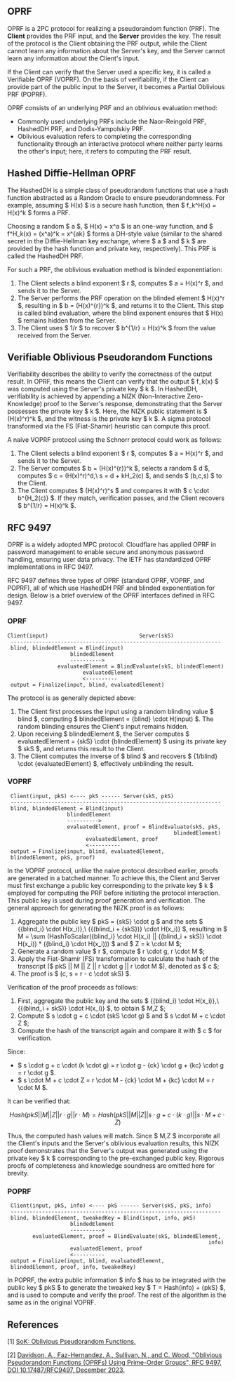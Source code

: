 ## OPRF

OPRF is a 2PC protocol for realizing a pseudorandom function (PRF). The **Client** provides the PRF input, and the **Server** provides the key. The result of the protocol is the Client obtaining the PRF output, while the Client cannot learn any information about the Server's key, and the Server cannot learn any information about the Client's input.

If the Client can verify that the Server used a specific key, it is called a Verifiable OPRF (VOPRF). On the basis of verifiability, if the Client can provide part of the public input to the Server, it becomes a Partial Oblivious PRF (POPRF).

OPRF consists of an underlying PRF and an oblivious evaluation method:

+ Commonly used underlying PRFs include the Naor-Reingold PRF, HashedDH PRF, and Dodis-Yampolskiy PRF. 
+ Oblivious evaluation refers to completing the corresponding functionality through an interactive protocol where neither party learns the other's input; here, it refers to computing the PRF result.

## Hashed Diffie-Hellman OPRF

The HashedDH is a simple class of pseudorandom functions that use a hash function abstracted as a Random Oracle to ensure pseudorandomness. For example, assuming $ H(x) $ is a secure hash function, then $ f_k^H(x) = H(x)^k $ forms a PRF.

Choosing a random $ a $, $ H(x) = x^a $ is an one-way function, and $ f^H_k(x) = (x^a)^k = x^{ak} $ forms a DH-style value (similar to the shared secret in the Diffie-Hellman key exchange, where $ a $ and $ k $ are provided by the hash function and private key, respectively). This PRF is called the HashedDH PRF.

For such a PRF, the oblivious evaluation method is blinded exponentiation:

1. The Client selects a blind exponent $ r $, computes $ a = H(x)^r $, and sends it to the Server.
2. The Server performs the PRF operation on the blinded element $ H(x)^r $, resulting in $ b = (H(x)^{r})^k $, and returns it to the Client. This step is called blind evaluation, where the blind exponent ensures that $ H(x) $ remains hidden from the Server.
3. The Client uses $ 1/r $ to recover $ b^{1/r} = H(x)^k $ from the value received from the Server.

## Verifiable Oblivious Pseudorandom Functions

Verifiability describes the ability to verify the correctness of the output result. In OPRF, this means the Client can verify that the output $ f_k(x) $ was computed using the Server's private key $ k $. In HashedDH, verifiability is achieved by appending a NIZK (Non-Interactive Zero-Knowledge) proof to the Server's response, demonstrating that the Server possesses the private key $ k $. Here, the NIZK public statement is $ (H(x)^r)^k $, and the witness is the private key $ k $. A sigma protocol transformed via the FS (Fiat-Shamir) heuristic can compute this proof.

A naive VOPRF protocol using the Schnorr protocol could work as follows:

1. The Client selects a blind exponent $ r $, computes $ a = H(x)^r $, and sends it to the Server.
2. The Server computes $ b = (H(x)^{r})^k $, selects a random $ d $, computes $ c = (H(x)^r)^d,\ s = d + kH_2(c) $, and sends $ (b,c,s) $ to the Client. 
3. The Client computes $ (H(x)^r)^s $ and compares it with $ c \cdot b^{H_2(c)} $. If they match, verification passes, and the Client recovers $ b^{1/r} = H(x)^k $.

## RFC 9497

OPRF is a widely adopted MPC protocol. Cloudflare has applied OPRF in password management to enable secure and anonymous password handling, ensuring user data privacy. The IETF has standardized OPRF implementations in RFC 9497.

RFC 9497 defines three types of OPRF (standard OPRF, VOPRF, and POPRF), all of which use HashedDH PRF and blinded exponentiation for design. Below is a brief overview of the OPRF interfaces defined in RFC 9497.

### OPRF

```shell
Client(input)                             Server(skS)
 -------------------------------------------------------------------
 blind, blindedElement = Blind(input)
                    blindedElement
                    ---------->
                evaluatedElement = BlindEvaluate(skS, blindedElement)
                        evaluatedElement
                        <----------
 output = Finalize(input, blind, evaluatedElement)
```

The protocol is as generally depicted above:

1. The Client first processes the input using a random blinding value $ blind $, computing $ blindedElement = {blind} \cdot H(input) $. The random blinding ensures the Client's input remains hidden.
2. Upon receiving $ blindedElement $, the Server computes $ evaluatedElement = {skS} \cdot {blindedElement} $ using its private key $ skS $, and returns this result to the Client.
3. The Client computes the inverse of $ blind $ and recovers $ {1/blind} \cdot {evaluatedElement} $, effectively unblinding the result.

### VOPRF

```shell
 Client(input, pkS) <---- pkS ------ Server(skS, pkS) 
 ------------------------------------------------------------------- 
 blind, blindedElement = Blind(input) 
                   blindedElement 
                   ----------> 
                   evaluatedElement, proof = BlindEvaluate(skS, pkS, 
                                                     blindedElement) 
                         evaluatedElement, proof 
                         <---------- 
 output = Finalize(input, blind, evaluatedElement, 
 blindedElement, pkS, proof)
```

In the VOPRF protocol, unlike the naive protocol described earlier, proofs are generated in a batched manner. To achieve this, the Client and Server must first exchange a public key corresponding to the private key $ k $ employed for computing the PRF before initiating the protocol interaction. This public key is used during proof generation and verification. The general approach for generating the NIZK proof is as follows:

1. Aggregate the public key $ pkS = {skS} \cdot g $ and the sets $ \{{blind_i} \cdot H(x_i)\},\ \{{(blind_i + {skS})} \cdot H(x_i)\} $, resulting in $ M = \sum (HashToScalar({blind_i} \cdot H(x_i) || {(blind_i + skS)} \cdot H(x_i)) * ({blind_i} \cdot H(x_i))) $ and $ Z = k \cdot M $;
2. Generate a random value $ r $, compute $ r \cdot g, r \cdot M $; 
3. Apply the Fiat-Shamir (FS) transformation to calculate the hash of the transcript ($ pkS || M || Z || r \cdot g || r \cdot M $), denoted as $ c $; 
4. The proof is $ (c, s = r - c \cdot skS) $.

Verification of the proof proceeds as follows:

1. First, aggregate the public key and the sets $ \{{blind_i} \cdot H(x_i)\},\ \{{(blind_i + skS)} \cdot H(x_i)\} $, to obtain $ M,Z $;
2. Compute $ s \cdot g + c \cdot (skS \cdot g) $ and $ s \cdot M + c \cdot Z $;
3. Compute the hash of the transcript again and compare it with $ c $ for verification.

Since:

- $ s \cdot g + c \cdot (k \cdot g) = r \cdot g - {ck} \cdot g + {kc} \cdot g = r \cdot g $.
- $ s \cdot M + c \cdot Z = r \cdot M - {ck} \cdot M + {kc} \cdot M = r \cdot M $.

It can be verified that:

$$
Hash(pkS || M || Z || r \cdot g || r \cdot M) = Hash(pkS || M || Z || s \cdot g + c \cdot (k \cdot g) || s \cdot M + c \cdot Z)
$$

Thus, the computed hash values will match. Since $ M,Z $ incorporate all the Client's inputs and the Server's oblivious evaluation results, this NIZK proof demonstrates that the Server's output was generated using the private key $ k $ corresponding to the pre-exchanged public key. Rigorous proofs of completeness and knowledge soundness are omitted here for brevity.

### POPRF

```shell
 Client(input, pkS, info) <---- pkS ------ Server(skS, pkS, info)
 -------------------------------------------------------------------
 blind, blindedElement, tweakedKey = Blind(input, info, pkS)
                    blindedElement
                    ---------->
        evaluatedElement, proof = BlindEvaluate(skS, blindedElement,
                                                                info)
                    evaluatedElement, proof
                    <----------
 output = Finalize(input, blind, evaluatedElement,
 blindedElement, proof, info, tweakedKey)
 ```

In POPRF, the extra public information $ info $ has to be integrated with the public key $ pkS $ to generate the tweaked key $ T = Hash(info) + {pkS} $, and is used to compute and verify the proof. The rest of the algorithm is the same as in the original VOPRF.

## References

[1] [SoK: Oblivious Pseudorandom Functions.](https://eprint.iacr.org/2022/302.pdf)

[2] [Davidson, A., Faz-Hernandez, A., Sullivan, N., and C. Wood, "Oblivious Pseudorandom Functions (OPRFs) Using Prime-Order Groups", RFC 9497, DOI 10.17487/RFC9497, December 2023.](https://www.rfc-editor.org/info/rfc9497)